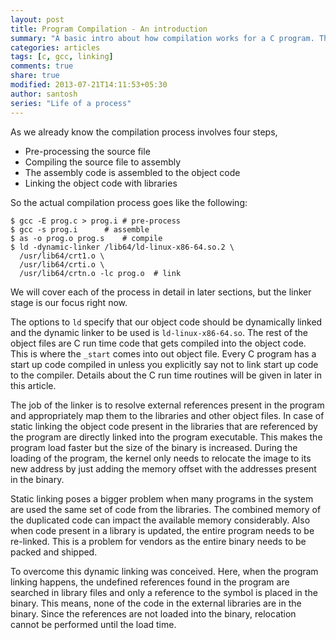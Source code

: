 ```yaml
---
layout: post
title: Program Compilation - An introduction
summary: "A basic intro about how compilation works for a C program. This is part of the 'Life of a Process' series. We will see the compilation steps and what ld does."
categories: articles
tags: [c, gcc, linking]
comments: true
share: true
modified: 2013-07-21T14:11:53+05:30
author: santosh
series: "Life of a process"
---
```


As we already know the compilation process involves four steps,

- Pre-processing the source file
- Compiling the source file to assembly
- The assembly code is assembled to the object code
- Linking the object code with libraries

So the actual compilation process goes like the following:

```console
$ gcc -E prog.c > prog.i # pre-process
$ gcc -s prog.i      # assemble
$ as -o prog.o prog.s    # compile
$ ld -dynamic-linker /lib64/ld-linux-x86-64.so.2 \
  /usr/lib64/crt1.o \
  /usr/lib64/crti.o \
  /usr/lib64/crtn.o -lc prog.o  # link
```

We will cover each of the process in detail in later sections, but the linker
stage is our focus right now.

The options to `ld` specify that our object code should be dynamically linked
and the dynamic linker to be used is `ld-linux-x86-64.so`. The rest of the
object files are C run time code that gets compiled into the object code. This
is where the `_start` comes into out object file. Every C program has a start up
code compiled in unless you explicitly say not to link start up code to the
compiler. Details about the C run time routines will be given in later in this
article.

The job of the linker is to resolve external references present in the program
and appropriately map them to the libraries and other object files. In case of
static linking the object code present in the libraries that are referenced by
the program are directly linked into the program executable. This makes the
program load faster but the size of the binary is increased. During the loading
of the program, the kernel only needs to relocate the image to its new address
by just adding the memory offset with the addresses present in the binary.

Static linking poses a bigger problem when many programs in the system are used
the same set of code from the libraries. The combined memory of the duplicated
code can impact the available memory considerably. Also when code present in a
library is updated, the entire program needs to be re-linked. This is a problem
for vendors as the entire binary needs to be packed and shipped.

To overcome this dynamic linking was conceived. Here, when the program linking
happens, the undefined references found in the program are searched in library
files and only a reference to the symbol is placed in the binary. This means,
none of the code in the external libraries are in the binary. Since the
references are not loaded into the binary, relocation cannot be performed until
the load time.
